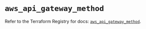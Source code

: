 # `aws_api_gateway_method`

Refer to the Terraform Registry for docs: [`aws_api_gateway_method`](https://registry.terraform.io/providers/hashicorp/aws/5.35.0/docs/resources/api_gateway_method).
